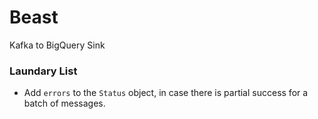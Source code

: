 # Beast

Kafka to BigQuery Sink

### Laundary List
* Add `errors` to the `Status` object, in case there is partial success for a batch of messages.
